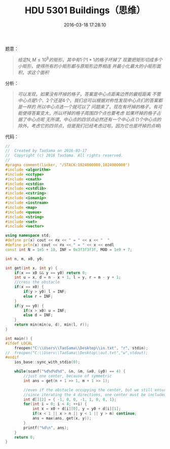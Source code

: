 ﻿---
title: HDU 5301	Buildings（思维）
categories:
  - 思维
  - 
tags:
  - 
  - 
date: 2016-03-18 17:28:10
toc:
---
题意：
>$给定N, M\le 10^8的矩形，其中有1个1*1的格子坏掉了$
$现要把矩形切成多个小矩形，使得所有的小矩形都与原矩形边界相连$
$并最小化最大的小矩形面积，求这个面积$

<!-- more -->
分析：
>$可以发现，如果没有坏掉的格子，答案是中心点距离边界的最短距离$
$不管中心点是1个、2个还是4个，我们总可以根据对称性发现中心点们的答案都是一样的$
$所以中心点选一个就可以了$
$问题来了，现在有坏掉的格子，有可能使得答案变大，所以坏掉的格子周围四个点也要考虑$
$如果坏掉的格子占据了中心点呢$
$无所谓，中心点的四邻点必然还有一个中心点$
$(1个中心点的除外，考虑它的四邻点，但是我们已经考虑过啦，因为它也是坏掉的点嘛)$

代码：
```cpp
//
//  Created by TaoSama on 2016-03-17
//  Copyright (c) 2016 TaoSama. All rights reserved.
//
#pragma comment(linker, "/STACK:1024000000,1024000000")
#include <algorithm>
#include <cctype>
#include <cmath>
#include <cstdio>
#include <cstdlib>
#include <cstring>
#include <iomanip>
#include <iostream>
#include <map>
#include <queue>
#include <string>
#include <set>
#include <vector>

using namespace std;
#define pr(x) cout << #x << " = " << x << "  "
#define prln(x) cout << #x << " = " << x << endl
const int N = 1e5 + 10, INF = 0x3f3f3f3f, MOD = 1e9 + 7;

int n, m, x0, y0;

int get(int x, int y) {
    if(x == x0 && y == y0) return 0;
    int u = x, d = n - x + 1, l = y, r = m - y + 1;
    //cross the obstacle
    if(x == x0) {
        if(y > y0) l = INF;
        else r = INF;
    }
    if(y == y0) {
        if(x > x0) u = INF;
        else d = INF;
    }
    return min(min(u, d), min(l, r));
}

int main() {
#ifdef LOCAL
    freopen("C:\\Users\\TaoSama\\Desktop\\in.txt", "r", stdin);
//  freopen("C:\\Users\\TaoSama\\Desktop\\out.txt","w",stdout);
#endif
    ios_base::sync_with_stdio(0);

    while(scanf("%d%d%d%d", &n, &m, &x0, &y0) == 4) {
        //just one center, because of symmetric
        int ans = get(n + 1 >> 1, m + 1 >> 1);

        //even if the obstacle occupying the center, but we still ensure the answer
        //since iterating the 4 directions, one center must be included
        int d[][2] = { -1, 0, 0, -1, 1, 0, 0, 1};
        for(int i = 0; i < 4; ++i) {
            int x = x0 + d[i][0], y = y0 + d[i][1];
            if(x < 1 || x > n || y < 1 || y > m) continue;
            ans = max(ans, get(x, y));
        }
        printf("%d\n", ans);
    }
    return 0;
}
```